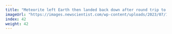 ```yaml
---
title: "Meteorite left Earth then landed back down after round trip to space"
imageUrl: "https://images.newscientist.com/wp-content/uploads/2023/07/11124123/SEI_163672144.jpg?width=600"
index: 42
weight: 42
---
```

